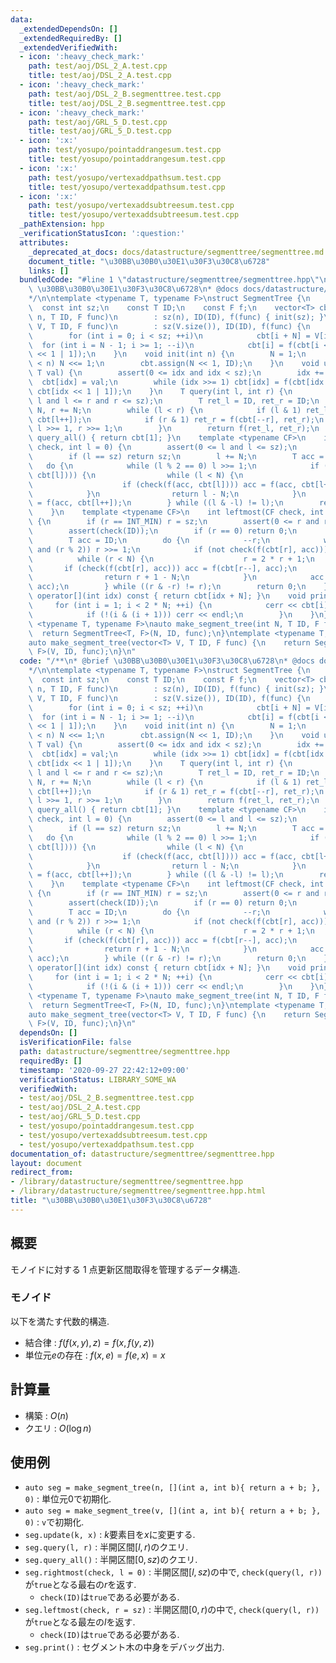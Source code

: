 ```yaml
---
data:
  _extendedDependsOn: []
  _extendedRequiredBy: []
  _extendedVerifiedWith:
  - icon: ':heavy_check_mark:'
    path: test/aoj/DSL_2_A.test.cpp
    title: test/aoj/DSL_2_A.test.cpp
  - icon: ':heavy_check_mark:'
    path: test/aoj/DSL_2_B.segmenttree.test.cpp
    title: test/aoj/DSL_2_B.segmenttree.test.cpp
  - icon: ':heavy_check_mark:'
    path: test/aoj/GRL_5_D.test.cpp
    title: test/aoj/GRL_5_D.test.cpp
  - icon: ':x:'
    path: test/yosupo/pointaddrangesum.test.cpp
    title: test/yosupo/pointaddrangesum.test.cpp
  - icon: ':x:'
    path: test/yosupo/vertexaddpathsum.test.cpp
    title: test/yosupo/vertexaddpathsum.test.cpp
  - icon: ':x:'
    path: test/yosupo/vertexaddsubtreesum.test.cpp
    title: test/yosupo/vertexaddsubtreesum.test.cpp
  _pathExtension: hpp
  _verificationStatusIcon: ':question:'
  attributes:
    _deprecated_at_docs: docs/datastructure/segmenttree/segmenttree.md
    document_title: "\u30BB\u30B0\u30E1\u30F3\u30C8\u6728"
    links: []
  bundledCode: "#line 1 \"datastructure/segmenttree/segmenttree.hpp\"\n/**\n* @brief\
    \ \u30BB\u30B0\u30E1\u30F3\u30C8\u6728\n* @docs docs/datastructure/segmenttree/segmenttree.md\n\
    */\n\ntemplate <typename T, typename F>\nstruct SegmentTree {\n    int N;\n  \
    \  const int sz;\n    const T ID;\n    const F f;\n    vector<T> cbt;\n    SegmentTree(int\
    \ n, T ID, F func)\n        : sz(n), ID(ID), f(func) { init(sz); }\n    SegmentTree(vector<T>\
    \ V, T ID, F func)\n        : sz(V.size()), ID(ID), f(func) {\n        init(sz);\n\
    \        for (int i = 0; i < sz; ++i)\n            cbt[i + N] = V[i];\n      \
    \  for (int i = N - 1; i >= 1; --i)\n            cbt[i] = f(cbt[i << 1 | 0], cbt[i\
    \ << 1 | 1]);\n    }\n    void init(int n) {\n        N = 1;\n        while (N\
    \ < n) N <<= 1;\n        cbt.assign(N << 1, ID);\n    }\n    void update(int idx,\
    \ T val) {\n        assert(0 <= idx and idx < sz);\n        idx += N;\n      \
    \  cbt[idx] = val;\n        while (idx >>= 1) cbt[idx] = f(cbt[idx << 1 | 0],\
    \ cbt[idx << 1 | 1]);\n    }\n    T query(int l, int r) {\n        assert(0 <=\
    \ l and l <= r and r <= sz);\n        T ret_l = ID, ret_r = ID;\n        l +=\
    \ N, r += N;\n        while (l < r) {\n            if (l & 1) ret_l = f(ret_l,\
    \ cbt[l++]);\n            if (r & 1) ret_r = f(cbt[--r], ret_r);\n           \
    \ l >>= 1, r >>= 1;\n        }\n        return f(ret_l, ret_r);\n    }\n    T\
    \ query_all() { return cbt[1]; }\n    template <typename CF>\n    int rightmost(CF\
    \ check, int l = 0) {\n        assert(0 <= l and l <= sz);\n        assert(check(ID));\n\
    \        if (l == sz) return sz;\n        l += N;\n        T acc = ID;\n     \
    \   do {\n            while (l % 2 == 0) l >>= 1;\n            if (not check(f(acc,\
    \ cbt[l]))) {\n                while (l < N) {\n                    l = 2 * l;\n\
    \                    if (check(f(acc, cbt[l]))) acc = f(acc, cbt[l++]);\n    \
    \            }\n                return l - N;\n            }\n            acc\
    \ = f(acc, cbt[l++]);\n        } while ((l & -l) != l);\n        return sz;\n\
    \    }\n    template <typename CF>\n    int leftmost(CF check, int r = INT_MIN)\
    \ {\n        if (r == INT_MIN) r = sz;\n        assert(0 <= r and r <= sz);\n\
    \        assert(check(ID));\n        if (r == 0) return 0;\n        r += N;\n\
    \        T acc = ID;\n        do {\n            --r;\n            while (r > 1\
    \ and (r % 2)) r >>= 1;\n            if (not check(f(cbt[r], acc))) {\n      \
    \          while (r < N) {\n                    r = 2 * r + 1;\n             \
    \       if (check(f(cbt[r], acc))) acc = f(cbt[r--], acc);\n                }\n\
    \                return r + 1 - N;\n            }\n            acc = f(cbt[r],\
    \ acc);\n        } while ((r & -r) != r);\n        return 0;\n    }\n    T const&\
    \ operator[](int idx) const { return cbt[idx + N]; }\n    void print() {\n   \
    \     for (int i = 1; i < 2 * N; ++i) {\n            cerr << cbt[i] << ' ';\n\
    \            if (!(i & (i + 1))) cerr << endl;\n        }\n    }\n};\n\ntemplate\
    \ <typename T, typename F>\nauto make_segment_tree(int N, T ID, F func) {\n  \
    \  return SegmentTree<T, F>(N, ID, func);\n}\ntemplate <typename T, typename F>\n\
    auto make_segment_tree(vector<T> V, T ID, F func) {\n    return SegmentTree<T,\
    \ F>(V, ID, func);\n}\n"
  code: "/**\n* @brief \u30BB\u30B0\u30E1\u30F3\u30C8\u6728\n* @docs docs/datastructure/segmenttree/segmenttree.md\n\
    */\n\ntemplate <typename T, typename F>\nstruct SegmentTree {\n    int N;\n  \
    \  const int sz;\n    const T ID;\n    const F f;\n    vector<T> cbt;\n    SegmentTree(int\
    \ n, T ID, F func)\n        : sz(n), ID(ID), f(func) { init(sz); }\n    SegmentTree(vector<T>\
    \ V, T ID, F func)\n        : sz(V.size()), ID(ID), f(func) {\n        init(sz);\n\
    \        for (int i = 0; i < sz; ++i)\n            cbt[i + N] = V[i];\n      \
    \  for (int i = N - 1; i >= 1; --i)\n            cbt[i] = f(cbt[i << 1 | 0], cbt[i\
    \ << 1 | 1]);\n    }\n    void init(int n) {\n        N = 1;\n        while (N\
    \ < n) N <<= 1;\n        cbt.assign(N << 1, ID);\n    }\n    void update(int idx,\
    \ T val) {\n        assert(0 <= idx and idx < sz);\n        idx += N;\n      \
    \  cbt[idx] = val;\n        while (idx >>= 1) cbt[idx] = f(cbt[idx << 1 | 0],\
    \ cbt[idx << 1 | 1]);\n    }\n    T query(int l, int r) {\n        assert(0 <=\
    \ l and l <= r and r <= sz);\n        T ret_l = ID, ret_r = ID;\n        l +=\
    \ N, r += N;\n        while (l < r) {\n            if (l & 1) ret_l = f(ret_l,\
    \ cbt[l++]);\n            if (r & 1) ret_r = f(cbt[--r], ret_r);\n           \
    \ l >>= 1, r >>= 1;\n        }\n        return f(ret_l, ret_r);\n    }\n    T\
    \ query_all() { return cbt[1]; }\n    template <typename CF>\n    int rightmost(CF\
    \ check, int l = 0) {\n        assert(0 <= l and l <= sz);\n        assert(check(ID));\n\
    \        if (l == sz) return sz;\n        l += N;\n        T acc = ID;\n     \
    \   do {\n            while (l % 2 == 0) l >>= 1;\n            if (not check(f(acc,\
    \ cbt[l]))) {\n                while (l < N) {\n                    l = 2 * l;\n\
    \                    if (check(f(acc, cbt[l]))) acc = f(acc, cbt[l++]);\n    \
    \            }\n                return l - N;\n            }\n            acc\
    \ = f(acc, cbt[l++]);\n        } while ((l & -l) != l);\n        return sz;\n\
    \    }\n    template <typename CF>\n    int leftmost(CF check, int r = INT_MIN)\
    \ {\n        if (r == INT_MIN) r = sz;\n        assert(0 <= r and r <= sz);\n\
    \        assert(check(ID));\n        if (r == 0) return 0;\n        r += N;\n\
    \        T acc = ID;\n        do {\n            --r;\n            while (r > 1\
    \ and (r % 2)) r >>= 1;\n            if (not check(f(cbt[r], acc))) {\n      \
    \          while (r < N) {\n                    r = 2 * r + 1;\n             \
    \       if (check(f(cbt[r], acc))) acc = f(cbt[r--], acc);\n                }\n\
    \                return r + 1 - N;\n            }\n            acc = f(cbt[r],\
    \ acc);\n        } while ((r & -r) != r);\n        return 0;\n    }\n    T const&\
    \ operator[](int idx) const { return cbt[idx + N]; }\n    void print() {\n   \
    \     for (int i = 1; i < 2 * N; ++i) {\n            cerr << cbt[i] << ' ';\n\
    \            if (!(i & (i + 1))) cerr << endl;\n        }\n    }\n};\n\ntemplate\
    \ <typename T, typename F>\nauto make_segment_tree(int N, T ID, F func) {\n  \
    \  return SegmentTree<T, F>(N, ID, func);\n}\ntemplate <typename T, typename F>\n\
    auto make_segment_tree(vector<T> V, T ID, F func) {\n    return SegmentTree<T,\
    \ F>(V, ID, func);\n}\n"
  dependsOn: []
  isVerificationFile: false
  path: datastructure/segmenttree/segmenttree.hpp
  requiredBy: []
  timestamp: '2020-09-27 22:42:12+09:00'
  verificationStatus: LIBRARY_SOME_WA
  verifiedWith:
  - test/aoj/DSL_2_B.segmenttree.test.cpp
  - test/aoj/DSL_2_A.test.cpp
  - test/aoj/GRL_5_D.test.cpp
  - test/yosupo/pointaddrangesum.test.cpp
  - test/yosupo/vertexaddsubtreesum.test.cpp
  - test/yosupo/vertexaddpathsum.test.cpp
documentation_of: datastructure/segmenttree/segmenttree.hpp
layout: document
redirect_from:
- /library/datastructure/segmenttree/segmenttree.hpp
- /library/datastructure/segmenttree/segmenttree.hpp.html
title: "\u30BB\u30B0\u30E1\u30F3\u30C8\u6728"
---
```

## 概要

モノイドに対する 1 点更新区間取得を管理するデータ構造.

### モノイド

以下を満たす代数的構造.

- 結合律 : $f(f(x, y), z) = f(x, f(y, z))$
- 単位元$e$の存在 : $f(x, e) = f(e, x) = x$

## 計算量

- 構築 : $O(n)$
- クエリ : $O(\log n)$

## 使用例

- `auto seg = make_segment_tree(n, [](int a, int b){ return a + b; }, 0)` : 単位元$0$で初期化.
- `auto seg = make_segment_tree(v, [](int a, int b){ return a + b; }, 0)` : `v`で初期化.
- `seg.update(k, x)` : $k$要素目を$x$に変更する.
- `seg.query(l, r)` : 半開区間$[l, r)$のクエリ.
- `seg.query_all()` : 半開区間$[0, sz)$のクエリ.
- `seg.rightmost(check, l = 0)` : 半開区間$[l, sz)$の中で, `check(query(l, r))`が`true`となる最右の$r$を返す.
  - `check(ID)`は`true`である必要がある.
- `seg.leftmost(check, r = sz)` : 半開区間$[0, r)$の中で, `check(query(l, r))`が`true`となる最左の$l$を返す.
  - `check(ID)`は`true`である必要がある.
- `seg.print()` : セグメント木の中身をデバッグ出力.
